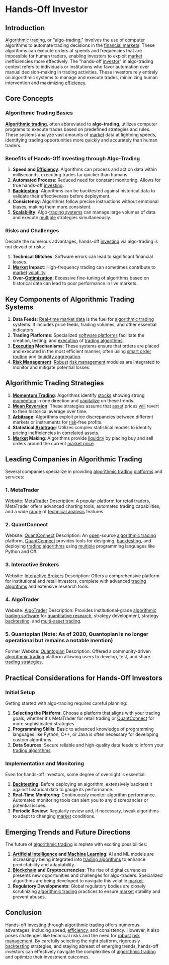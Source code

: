 # Hands-Off Investor

## Introduction

[Algorithmic trading](../a/accountability.md), or "algo-trading," involves the use of computer algorithms to automate trading decisions in the [financial markets](../f/financial_market.md). These algorithms can execute orders at speeds and frequencies that are impossible for human traders, enabling investors to exploit [market](../m/market.md) inefficiencies more effectively. The "hands-off [investor](../i/investor.md)" in algo-trading context refers to individuals or institutions who favor automation over manual decision-making in trading activities. These investors rely entirely on algorithmic systems to manage and execute trades, minimizing human intervention and maximizing [efficiency](../e/efficiency.md). 

## Core Concepts

### Algorithmic Trading Basics

**[Algorithmic trading](../a/accountability.md)**, often abbreviated to **algo-trading**, utilizes computer programs to execute trades based on predefined strategies and rules. These systems analyze vast amounts of [market](../m/market.md) data at lightning speeds, identifying trading opportunities more quickly and accurately than human traders. 

### Benefits of Hands-Off Investing through Algo-Trading

1. **Speed and [Efficiency](../e/efficiency.md)**: Algorithms can process and act on data within milliseconds, executing trades far quicker than humans.
2. **Automated Process**: Reduced need for constant monitoring. Allows for true hands-off [investing](../i/investing.md).
3. **[Backtesting](../b/backtesting.md)**: Algorithms can be backtested against historical data to validate their effectiveness before deployment.
4. **Consistency**: Algorithms follow precise instructions without emotional biases, making them more consistent.
5. **[Scalability](../s/scalability.md)**: Algo-[trading systems](../t/trading_systems.md) can manage large volumes of data and execute [multiple](../m/multiple.md) strategies simultaneously.

### Risks and Challenges

Despite the numerous advantages, hands-off [investing](../i/investing.md) via algo-trading is not devoid of risks:
1. **Technical Glitches**: Software errors can lead to significant financial losses.
2. **[Market](../m/market.md) Impact**: High-frequency trading can sometimes contribute to [market](../m/market.md) [volatility](../v/volatility.md).
3. **Over-[Optimization](../o/optimization.md)**: Excessive fine-tuning of algorithms based on historical data can lead to poor performance in live markets.

## Key Components of Algorithmic Trading Systems

1. **Data Feeds**: [Real-time market data](../r/real-time_market_data.md) is the fuel for [algorithmic trading](../a/accountability.md) systems. It includes price feeds, trading volumes, and other essential indicators.
2. **Trading Platforms**: Specialized [software platforms](../s/software_platforms_for_trading.md) facilitate the creation, testing, and [execution](../e/execution.md) of [trading algorithms](../t/trading_algorithms.md).
3. **[Execution](../e/execution.md) Mechanisms**: These systems ensure that orders are placed and executed in the most efficient manner, often using [smart order routing](../s/smart_order_routing.md) and [liquidity aggregation](../l/liquidity_aggregation.md).
4. **[Risk Management](../r/risk_management.md)**: [Robust](../r/robust.md) [risk management](../r/risk_management.md) modules are integrated to monitor and mitigate potential losses.

## Algorithmic Trading Strategies

1. **[Momentum Trading](../m/momentum_trading.md)**: Algorithms identify [stocks](../s/stock.md) showing strong [momentum](../m/momentum.md) in one direction and [capitalize](../c/capitalize.md) on these trends.
2. **[Mean Reversion](../m/mean_reversion.md)**: These strategies assume that [asset](../a/asset.md) prices [will](../w/will.md) revert to their historical average over time.
3. **[Arbitrage](../a/arbitrage.md)**: Algorithms exploit price discrepancies between different markets or instruments for [risk](../r/risk.md)-free profits.
4. **Statistical [Arbitrage](../a/arbitrage.md)**: Utilizes complex statistical models to identify pricing inefficiencies in correlated assets.
5. **[Market](../m/market.md) Making**: Algorithms provide [liquidity](../l/liquidity.md) by placing buy and sell orders around the current [market price](../m/market_price.md).

## Leading Companies in Algorithmic Trading

Several companies specialize in providing [algorithmic trading platforms](../a/algorithmic_trading_platforms.md) and services:

### 1. **MetaTrader**
   Website: [MetaTrader](https://www.metatrader4.com/en)
   Description: A popular platform for retail traders, MetaTrader offers advanced charting tools, automated trading capabilities, and a wide [range](../r/range.md) of [technical analysis](../t/technical_analysis.md) features.

### 2. **QuantConnect**
   Website: [QuantConnect](https://www.quantconnect.com)
   Description: An [open](../o/open.md)-source [algorithmic trading](../a/accountability.md) platform, [QuantConnect](../q/quantconnect.md) provides tools for designing, [backtesting](../b/backtesting.md), and deploying [trading algorithms](../t/trading_algorithms.md) using [multiple](../m/multiple.md) programming languages like Python and C#.

### 3. **Interactive Brokers**
   Website: [Interactive Brokers](https://www.interactivebrokers.com)
   Description: Offers a comprehensive platform for institutional and retail investors, complete with advanced [trading algorithms](../t/trading_algorithms.md) and extensive research tools.

### 4. **AlgoTrader**
   Website: [AlgoTrader](https://www.algotrader.com)
   Description: Provides institutional-grade [algorithmic trading software](../a/algorithmic_trading_software.md) for [quantitative research](../q/quantitative_research.md), strategy development, strategy [backtesting](../b/backtesting.md), and [multi-asset trading](../m/multi-asset_trading.md).

### 5. **Quantopian** (Note: As of 2020, Quantopian is no longer operational but remains a notable mention)
   Former Website: [Quantopian](https://www.quantopian.com)
   Description: Offered a community-driven [algorithmic trading](../a/accountability.md) platform allowing users to develop, test, and share [trading strategies](../t/trading_strategies.md).

## Practical Considerations for Hands-Off Investors

### Initial Setup

Getting started with algo-trading requires careful planning:

1. **Selecting the Platform**: Choose a platform that aligns with your trading goals, whether it's MetaTrader for retail trading or [QuantConnect](../q/quantconnect.md) for more sophisticated strategies.
2. **Programming Skills**: Basic to advanced knowledge of programming languages like Python, C++, or Java is often necessary for developing custom algorithms.
3. **Data Sources**: Secure reliable and high-quality data feeds to inform your [trading algorithms](../t/trading_algorithms.md).

### Implementation and Monitoring

Even for hands-off investors, some degree of oversight is essential:

1. **[Backtesting](../b/backtesting.md)**: Before deploying an algorithm, extensively backtest it against historical data to gauge its performance.
2. **Real-Time Monitoring**: Continuously monitor algorithm performance. Automated monitoring tools can alert you to any discrepancies or potential issues.
3. **Periodic Review**: Regularly review and, if necessary, tweak algorithms to adapt to changing [market](../m/market.md) conditions.

## Emerging Trends and Future Directions

The future of [algorithmic trading](../a/accountability.md) is replete with exciting possibilities:

1. **[Artificial Intelligence](../a/artificial_intelligence_in_trading.md) and [Machine Learning](../m/machine_learning.md)**: AI and ML models are increasingly being integrated into [trading algorithms](../t/trading_algorithms.md) to enhance predictability and adaptability.
2. **[Blockchain](../b/blockchain_in_trading.md) and Cryptocurrencies**: The rise of digital currencies presents new opportunities and challenges for algo-traders. Specialized algorithms are being developed to navigate this volatile [market](../m/market.md).
3. **Regulatory Developments**: Global regulatory bodies are closely scrutinizing [algorithmic trading](../a/accountability.md) practices to ensure [market](../m/market.md) stability and prevent abuses.

## Conclusion

Hands-off [investing](../i/investing.md) through [algorithmic trading](../a/accountability.md) offers numerous advantages, including speed, [efficiency](../e/efficiency.md), and consistency. However, it also poses challenges like technical risks and the need for [robust](../r/robust.md) [risk management](../r/risk_management.md). By carefully selecting the right platform, rigorously [backtesting](../b/backtesting.md) strategies, and staying abreast of emerging trends, hands-off investors can effectively navigate the complexities of [algorithmic trading](../a/accountability.md) and optimize their investment outcomes.
